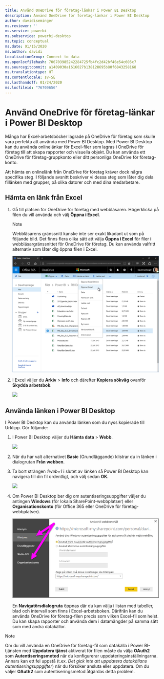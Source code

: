 ```yaml
---
title: Använd OneDrive för företag-länkar i Power BI Desktop
description: Använd OneDrive för företag-länkar i Power BI Desktop
author: davidiseminger
ms.reviewer: ''
ms.service: powerbi
ms.subservice: powerbi-desktop
ms.topic: conceptual
ms.date: 01/15/2020
ms.author: davidi
LocalizationGroup: Connect to data
ms.openlocfilehash: 706703985242284725fb4fc2d42bf46e54c605c7
ms.sourcegitcommit: a1409030a1616027b138128695b80f6843258168
ms.translationtype: HT
ms.contentlocale: sv-SE
ms.lasthandoff: 01/24/2020
ms.locfileid: "76709656"
---
```

# <a name="use-onedrive-for-business-links-in-power-bi-desktop"></a>Använd OneDrive för företag-länkar i Power BI Desktop
Många har Excel-arbetsböcker lagrade på OneDrive för företag som skulle vara perfekta att använda med Power BI Desktop. Med Power BI Desktop kan du använda onlinelänkar för Excel-filer som lagras i OneDrive för företag till att skapa rapporter och visuella objekt. Du kan använda ett OneDrive för företag-gruppkonto eller ditt personliga OneDrive för företag-konto.

Att hämta en onlinelänk från OneDrive för företag kräver dock några specifika steg. I följande avsnitt beskriver vi dessa steg som låter dig dela fillänken med grupper, på olika datorer och med dina medarbetare.

## <a name="get-a-link-from-excel"></a>Hämta en länk från Excel
1. Gå till platsen för OneDrive för företag med webbläsaren. Högerklicka på filen du vill använda och välj **Öppna i Excel**.
   
   > [!NOTE]
   > Webbläsarens gränssnitt kanske inte ser exakt likadant ut som på följande bild. Det finns flera olika sätt att välja **Öppna i Excel** för filer i webbläsargränssnittet för OneDrive för företag. Du kan använda valfritt alternativ som låter dig öppna filen i Excel.
   > 
   > 
   
   ![](media/desktop-use-onedrive-business-links/odb-links_02.png)
2. I Excel väljer du **Arkiv** > **Info** och därefter **Kopiera sökväg** ovanför **Skydda arbetsbok**.
   
   ![](media/desktop-use-onedrive-business-links/onedrive-copy-path.png)

## <a name="use-the-link-in-power-bi-desktop"></a>Använda länken i Power BI Desktop
I Power BI Desktop kan du använda länken som du nyss kopierade till Urklipp. Gör följande:

1. I Power BI Desktop väljer du **Hämta data** > **Webb**.
   
   ![](media/desktop-use-onedrive-business-links/power-bi-web-link-onedrive.png)
2. När du har valt alternativet **Basic** (Grundläggande) klistrar du in länken i dialogrutan **Från webben**.
3. Ta bort strängen *?web=1* i slutet av länken så Power BI Desktop kan navigera till din fil ordentligt, och välj sedan **OK**.
   
    ![](media/desktop-use-onedrive-business-links/power-bi-web-link-confirmation.png) 
4. Om Power BI Desktop ber dig om autentiseringsuppgifter väljer du antingen **Windows** (för lokala SharePoint-webbplatser) eller **Organisationskonto** (för Office 365 eller OneDrive för företag-webbplatser).
   
   ![](media/desktop-use-onedrive-business-links/odb-links_06.png)

   En **Navigatörsdialogruta** öppnas där du kan välja i listan med tabeller, blad och intervall som finns i Excel-arbetsboken. Därifrån kan du använda OneDrive för företag-filen precis som vilken Excel-fil som helst. Du kan skapa rapporter och använda dem i datamängder på samma sätt som med andra datakällor.

> [!NOTE]
> Om du vill använda en OneDrive för företag-fil som datakälla i Power BI-tjänsten med **Uppdatera tjänst** aktiverat för filen måste du välja **OAuth2** som **Autentiseringsmetod** när du konfigurerar uppdateringsinställningarna. Annars kan ett fel uppstå (t.ex. *Det gick inte att uppdatera datakällans autentiseringsuppgifter*) när du försöker ansluta eller uppdatera. Om du väljer **OAuth2** som autentiseringsmetod åtgärdas detta problem.
> 
> 

